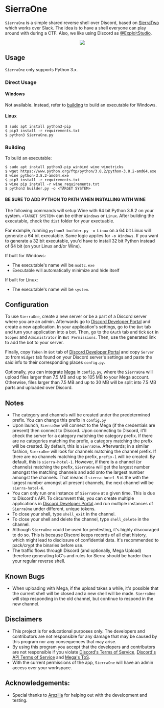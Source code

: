 # SierraOne
`SierraOne` is a simple shared reverse shell over Discord, based on [SierraTwo][SierraTwo] which works over Slack. The 
idea is to have a shell everyone can play around with during a CTF. Also, we like using Discord as 
[@ExploitStudio][ExploitStudio].

<p align="center">
  <img src="media/demo.gif">
</p>

## Usage
`SierraOne` only supports Python 3.x.

### Direct Usage
#### Windows
Not available. Instead, refer to [building](#building) to build an executable for Windows.

#### Linux
```
$ sudo apt install python3-pip
$ pip3 install -r requirements.txt
$ python3 SierraOne.py
```

### Building
To build an executable:

```
$ sudo apt install python3-pip winbind wine winetricks
$ wget https://www.python.org/ftp/python/3.8.2/python-3.8.2-amd64.exe
$ wine python-3.8.2-amd64.exe
$ pip3 install -r requirements.txt
$ wine pip install -r wine_requirements.txt
$ python3 builder.py -o <TARGET SYSTEM>
```

#### **BE SURE TO ADD PYTHON TO PATH WHEN INSTALLING WITH WINE**

The following commands will setup Wine with 64 bit Python 3.8.2 on your system. `<TARGET SYSTEM>` can be either 
`Windows` or `Linux`. After building the executable, check the `dist` folder for your exectuable.

For example, running `python3 builder.py -o Linux` on a 64 bit Linux will generate a 64 bit executable. Same logic 
applies for `-o Windows`. If you want to generate a 32 bit executable, you'd have to install 32 bit Python instead of 
64 bit (on your Linux and/or Wine).

If built for Windows:
- The executable's name will be `msdtc.exe`
- Executable will automatically minimize and hide itself

If built for Linux:
- The executable's name will be `system`.

## Configuration
To use `SierraOne`, create a new server or be a part of a Discord server where you are an admin. Afterwards go to 
[Discord Developer Portal][Discord Developer Portal] and create a new application. In your application's settings, go 
to the `Bot` tab and turn your application into a bot. Then, go to the `OAuth` tab and tick `Bot` in `Scopes` and 
`Administrator` in `Bot Permissions`. Then, use the generated link to add the bot to your server.

Finally, copy `Token` in `Bot` tab of [Discord Developer Portal][Discord Developer Portal] and copy `Server ID` from 
`Widget` tab found on your Discord server's settings and paste the said info to their corresponding places `config.py`.

Optionally, you can integrate [Mega][Mega] in `config.py`, where the `SierraOne` will upload files larger than 7.5 MB 
and up to 105 MB to your Mega account. Otherwise, files larger than 7.5 MB and up to 30 MB will be split into 7.5 MB 
parts and uploaded over Discord.

## Notes
- The category and channels will be created under the predetermined prefix. You can change this prefix in `config.py`
- Upon launch, `SierraOne` will connect to the Mega (if the credentials are present) then connect to Discord. Upon 
connecting to Discord, it'll check the server for a category matching the category prefix. If there are no categories 
matching the prefix, a category matching the prefix will be created. By default, this is `SierraOne`. Afterwards; in a 
similar fashion, `SierraOne` will look for channels matching the channel prefix. If there are no channels matching the 
prefix, `prefix-1` will be created. By default, this is `sierra-hotel-1`. However, if there is a channel (or channels) 
matching the prefix, `SierraOne` will get the largest number amongst the matching channels and add onto the largest 
number amongst the channels. That means if `sierra-hotel-5` is the with the largest number amongst all present 
channels, the next channel will be `sierra-hotel-6`.
- You can only run one instance of `SierraOne` at a given time. This is due to Discord's API. To circumvent this, you 
can create multiple applications in [Discord Developer Portal][Discord Developer Portal] and run multiple instances of 
`SierraOne` under different, unique tokens.
- To close your shell, type `shell_exit` in the channel. 
- To close your shell and delete the channel, type `shell_delete` in the channel.
- Although `SierraOne` could be used for pentesting, it's highly discouraged to do so. This is because Discord keeps 
records of all chat history, which might lead to disclosure of confidential data. It's recommended to pack/crypt the 
binaries before use. 
- The traffic flows through Discord (and optionally, Mega Upload) therefore generating IoC's and rules for Sierra 
should be harder than your regular reverse shell. 

## Known Bugs
- When uploading with Mega, if the upload takes a while, it's possible that the current shell will be closed and a new 
shell will be made. `SierraOne` will stop responding in the old channel, but continue to respond in the new channel.

## Disclaimers
- This project is for educational purposes only. The developers and contributors are not responsible for any damage 
that may be caused by this program nor any consequences that may arise.
- By using this program you accept that the developers and contributors are not responsible if you violate 
[Discord's Terms of Service][Discord ToS], [Discord's API Terms of Service][Discord API ToS] and [Mega's ToS][Mega ToS].
- With the current permissions of the app, `SierraOne` will have an admin access over your workspace.

## Acknowledgements:
- Special thanks to [Arszilla][Arszilla] for helping out with the development and testing.

[SierraTwo]:                https://github.com/berkgoksel/SierraTwo
[ExploitStudio]:            https://exploit.studio/
[Discord Developer Portal]: https://discordapp.com/developers/applications
[Mega]:                     https://mega.nz
[Discord ToS]:              https://discordapp.com/terms
[Discord API ToS]:          https://discordapp.com/developers/docs/legal
[Mega ToS]:                 https://mega.nz/terms
[Arszilla]:                 https://twitter.com/Arszilla

